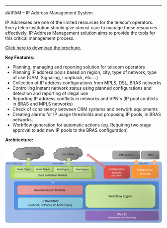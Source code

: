 - - -
##IPAM – IP Address Management System

IP Addresses are one of the limited resources for the telecom operators. Every telco institution should give utmost care to manage these resources effectively. IP Address Management solution aims to provide the tools for this critical management process.

[Click here to download the brochure.](files/uploads/page/en/IP-ENG.pdf)  

**Key Features:**

- Planning, managing and reporting solution for telecom operators
- Planning IP address pools based on region, city, type of network, type of use (OAM, Signaling, Loopback, etc. ..) 
- Collection of IP address configurations from MPLS, DSL, BRAS networks
- Controlling instant network status using planned configurations and detection and reporting of illegal use 
- Reporting IP address conflicts in networks and VPN's (IP pool conflicts in BRAS and  MPLS networks)
- Check of consistency between CRM systems and network equipments
- Creating alarms for IP usage thresholds and proposing IP pools, in BRAS networks.
- Workflow generation for automatic actions (eg. Requiring two stage approval to add new IP pools to the BRAS configuration)  


**Architecture:**

![IPAM](images/uploads/page/en/IPAM.png)